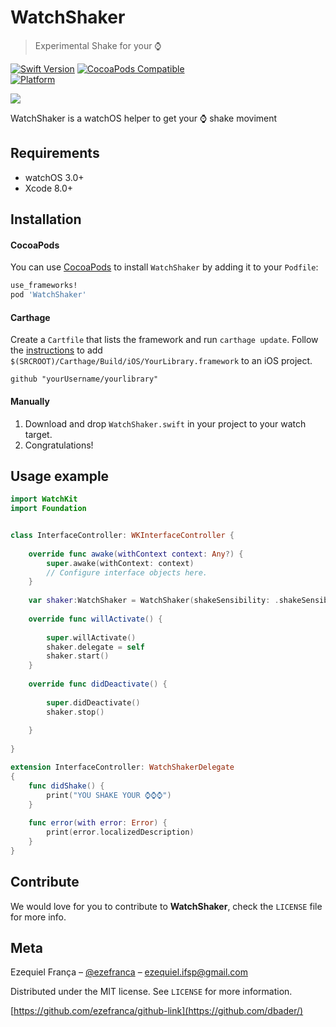 # WatchShaker
> Experimental Shake for your ⌚️

[![Swift Version][swift-image]][swift-url]
[![CocoaPods Compatible](https://img.shields.io/cocoapods/v/EZSwiftExtensions.svg)](https://img.shields.io/cocoapods/v/LFAlertController.svg)  
[![Platform](https://img.shields.io/cocoapods/p/WatchShaker.svg?style=flat)](http://cocoadocs.org/docsets/WatchShaker)

![](header.png)

 WatchShaker is a watchOS helper to get your ⌚️ shake moviment

## Requirements

- watchOS 3.0+
- Xcode 8.0+

## Installation

#### CocoaPods
You can use [CocoaPods](http://cocoapods.org/) to install `WatchShaker` by adding it to your `Podfile`:

```ruby
use_frameworks!
pod 'WatchShaker'
```

#### Carthage
Create a `Cartfile` that lists the framework and run `carthage update`. Follow the [instructions](https://github.com/Carthage/Carthage#if-youre-building-for-ios) to add `$(SRCROOT)/Carthage/Build/iOS/YourLibrary.framework` to an iOS project.

```
github "yourUsername/yourlibrary"
```
#### Manually
1. Download and drop ```WatchShaker.swift``` in your project to your watch target.  
2. Congratulations!  

## Usage example

```swift
import WatchKit
import Foundation


class InterfaceController: WKInterfaceController {
    
    override func awake(withContext context: Any?) {
        super.awake(withContext: context)
        // Configure interface objects here.
    }
    
    var shaker:WatchShaker = WatchShaker(shakeSensibility: .shakeSensibilityNormal, delay: 0.2)
    
    override func willActivate() {
        
        super.willActivate()
        shaker.delegate = self
        shaker.start()
    }
    
    override func didDeactivate() {
        
        super.didDeactivate()
        shaker.stop()
        
    }
    
}

extension InterfaceController: WatchShakerDelegate
{
    func didShake() {
        print("YOU SHAKE YOUR ⌚️⌚️⌚️")
    }
    
    func error(with error: Error) {
        print(error.localizedDescription)
    }
}
```

## Contribute

We would love for you to contribute to **WatchShaker**, check the ``LICENSE`` file for more info.

## Meta

Ezequiel França – [@ezefranca](https://twitter.com/ezefranca) – ezequiel.ifsp@gmail.com

Distributed under the MIT license. See ``LICENSE`` for more information.

[https://github.com/ezefranca/github-link](https://github.com/dbader/)

[swift-image]:https://img.shields.io/badge/swift-3.0-orange.svg
[swift-url]: https://swift.org/
[license-image]: https://img.shields.io/badge/License-MIT-blue.svg
[license-url]: LICENSE
[travis-image]: https://img.shields.io/travis/dbader/node-datadog-metrics/master.svg?style=flat-square
[travis-url]: https://travis-ci.org/dbader/node-datadog-metrics
[codebeat-image]: https://codebeat.co/badges/c19b47ea-2f9d-45df-8458-b2d952fe9dad
[codebeat-url]: https://codebeat.co/projects/github-com-vsouza-awesomeios-com
